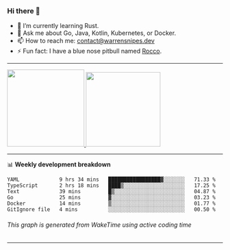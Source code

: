 ### Hi there 👋

- 🌱 I’m currently learning Rust.
- 💬 Ask me about Go, Java, Kotlin, Kubernetes, or Docker.
- 📫 How to reach me: contact@warrensnipes.dev
- ⚡ Fun fact: I have a blue nose pitbull named [Rocco](https://i.imgur.com/iLsSCKu.jpg).

-------


<a href="https://github.com/LockedThread/LockedThread">
  <img height="180em" src="https://github-readme-stats.vercel.app/api?username=LockedThread&theme=transparent&bg_color=00000000&show_icons=true&count_private=true" />
  <img height="174em" src="https://github-readme-stats.vercel.app/api/top-langs?username=LockedThread&theme=transparent&layout=compact&hide_progress=true&bg_color=00000000" />
  </a>

-------

📊 **Weekly development breakdown**
<!--START_SECTION:waka-->

```text
YAML             9 hrs 34 mins   █████████████████▓░░░░░░░   71.33 %
TypeScript       2 hrs 18 mins   ████▒░░░░░░░░░░░░░░░░░░░░   17.25 %
Text             39 mins         █▒░░░░░░░░░░░░░░░░░░░░░░░   04.87 %
Go               25 mins         ▓░░░░░░░░░░░░░░░░░░░░░░░░   03.23 %
Docker           14 mins         ▒░░░░░░░░░░░░░░░░░░░░░░░░   01.77 %
GitIgnore file   4 mins          ░░░░░░░░░░░░░░░░░░░░░░░░░   00.50 %
```

<!--END_SECTION:waka-->
###### *This graph is generated from WakeTime using active coding time*
-------
